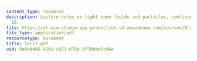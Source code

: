 ```yaml
---
content_type: resource
description: Lecture notes on light-cone fields and particles, continued from Lecture
  16.
file: https://ol-ocw-studio-app-production.s3.amazonaws.com/courses/8-251-string-theory-for-undergraduates-spring-2007/9a6b440592b2c873675e1f70bbd9c46e_lec17.pdf
file_type: application/pdf
resourcetype: Document
title: lec17.pdf
uid: 9a6b4405-92b2-c873-675e-1f70bbd9c46e
---
```

